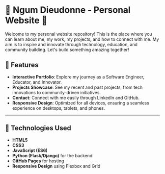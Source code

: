 

# 🌟 Ngum Dieudonne - Personal Website 🌟

Welcome to my personal website repository! This is the place where you can learn about me, my work, my projects, and how to connect with me. My aim is to inspire and innovate through technology, education, and community building. Let's build something amazing together!

## 🚀 Features

- **Interactive Portfolio**: Explore my journey as a Software Engineer, Educator, and Innovator.
- **Projects Showcase**: See my recent and past projects, from tech innovations to community-driven initiatives.
- **Contact**: Connect with me easily through LinkedIn and GitHub.
- **Responsive Design**: Optimized for all devices, ensuring a seamless experience on desktops, tablets, and phones.

---

## 🎨 Technologies Used

- **HTML5**
- **CSS3**
- **JavaScript (ES6)**
- **Python (Flask/Django)** for the backend
- **GitHub Pages** for hosting
- **Responsive Design** using Flexbox and Grid
